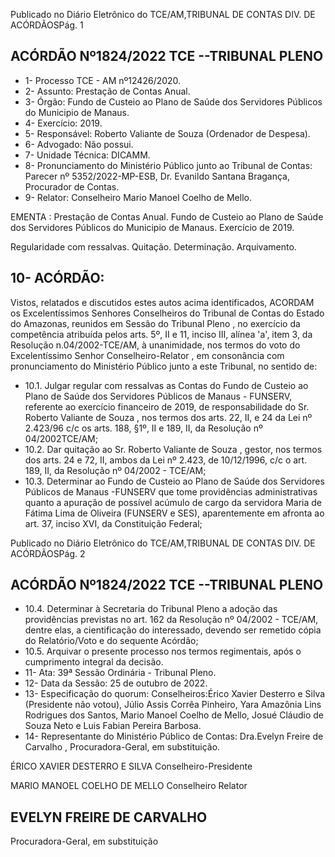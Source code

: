 Publicado  no  Diário  Eletrônico do TCE/AM,TRIBUNAL DE CONTAS DIV. DE ACÓRDÃOSPág. 1

## ACÓRDÃO Nº1824/2022  TCE --TRIBUNAL PLENO

- 1-  Processo TCE - AM nº12426/2020.
- 2- Assunto: Prestação de Contas Anual.
- 3- Órgão: Fundo de Custeio ao Plano de Saúde dos Servidores Públicos do Municipio de Manaus.
- 4- Exercício: 2019.
- 5- Responsável: Roberto Valiante de Souza (Ordenador de Despesa).
- 6- Advogado: Não possui.
- 7- Unidade Técnica: DICAMM.
- 8- Pronunciamento  do  Ministério  Público  junto  ao  Tribunal  de  Contas: Parecer  nº 5352/2022-MP-ESB, Dr. Evanildo Santana Bragança, Procurador de Contas.
- 9- Relator: Conselheiro Mario Manoel Coelho de Mello.

EMENTA : Prestação  de  Contas  Anual.  Fundo  de Custeio ao Plano de Saúde dos Servidores Públicos do Municipio de Manaus. Exercício de 2019.

Regularidade com ressalvas. Quitação. Determinação. Arquivamento.

## 10-  ACÓRDÃO:

Vistos, relatados e discutidos estes autos acima identificados, ACORDAM os Excelentíssimos Senhores Conselheiros do Tribunal de Contas do Estado do Amazonas, reunidos em Sessão do Tribunal Pleno , no exercício da competência atribuída pelos arts. 5º, II e 11, inciso III, alínea 'a', item 3, da Resolução n.04/2002-TCE/AM, à unanimidade, nos termos do voto do Excelentíssimo Senhor Conselheiro-Relator , em consonância com pronunciamento do Ministério Público junto a este Tribunal, no sentido de:

- 10.1. Julgar  regular  com  ressalvas as Contas  do  Fundo  de  Custeio  ao Plano  de  Saúde  dos  Servidores  Públicos  de  Manaus  -  FUNSERV, referente ao exercício financeiro de 2019, de responsabilidade do Sr. Roberto Valiante de Souza , nos termos dos arts. 22, II, e 24 da Lei nº 2.423/96 c/c os arts. 188,  §1º, II  e  189,  II,  da  Resolução  nº  04/2002TCE/AM;
- 10.2. Dar quitação ao Sr. Roberto Valiante de Souza ,  gestor, nos termos dos arts. 24 e 72, II, ambos da Lei nº 2.423, de 10/12/1996, c/c o art. 189, II, da Resolução nº 04/2002 - TCE/AM;
- 10.3. Determinar ao  Fundo de Custeio ao Plano de Saúde dos Servidores Públicos de Manaus -FUNSERV que tome providências administrativas  quanto  a  apuração  de  possível  acúmulo  de  cargo  da servidora Maria  de  Fátima  Lima  de  Oliveira (FUNSERV  e  SES), aparentemente  em  afronta  ao  art.  37,  inciso  XVI,  da  Constituição Federal;

Publicado  no  Diário  Eletrônico do TCE/AM,TRIBUNAL DE CONTAS DIV. DE ACÓRDÃOSPág. 2

## ACÓRDÃO Nº1824/2022  TCE --TRIBUNAL PLENO

- 10.4. Determinar à Secretaria do Tribunal Pleno a adoção das providências previstas no art. 162 da Resolução nº 04/2002 - TCE/AM, dentre elas, a cientificação do interessado, devendo ser remetido cópia do Relatório/Voto e do sequente Acórdão;
- 10.5. Arquivar o presente processo nos termos regimentais, após o cumprimento integral da decisão.
- 11-  Ata: 39ª Sessão Ordinária - Tribunal Pleno.
- 12-  Data da Sessão: 25 de outubro de 2022.
- 13-  Especificação do quorum: Conselheiros:Érico Xavier Desterro e Silva (Presidente não votou),  Júlio  Assis  Corrêa  Pinheiro,  Yara  Amazônia  Lins  Rodrigues  dos  Santos, Mario Manoel Coelho de Mello, Josué Cláudio de Souza Neto e Luis Fabian Pereira Barbosa.
- 14-  Representante do Ministério Público de Contas: Dra.Evelyn Freire de Carvalho , Procuradora-Geral, em substituição.

ÉRICO XAVIER DESTERRO E SILVA Conselheiro-Presidente

MARIO MANOEL COELHO DE MELLO Conselheiro Relator

## EVELYN FREIRE DE CARVALHO

Procuradora-Geral, em substituição